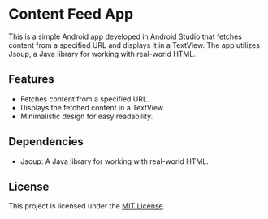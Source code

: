 # Content Feed App

This is a simple Android app developed in Android Studio that fetches content from a specified URL and displays it in a TextView. The app utilizes Jsoup, a Java library for working with real-world HTML.

## Features

- Fetches content from a specified URL.
- Displays the fetched content in a TextView.
- Minimalistic design for easy readability.

## Dependencies

- Jsoup: A Java library for working with real-world HTML.

## License

This project is licensed under the [MIT License](LICENSE).
